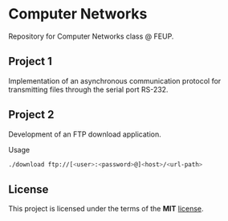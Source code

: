 Computer Networks
============
Repository for Computer Networks class @ FEUP.

## Project 1

Implementation of an asynchronous communication protocol for transmitting files through the serial port RS-232.

## Project 2

Development of an FTP download application.

Usage
```sh
./download ftp://[<user>:<password>@]<host>/<url-path>
```


## License

This project is licensed under the terms of the **MIT** [license](https://github.com/ampzord/FEUP-RCOM/blob/master/LICENSE).
